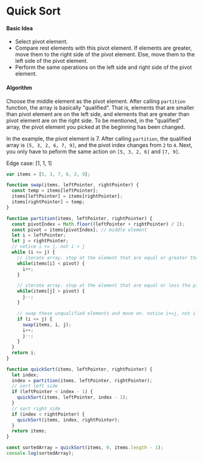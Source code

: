 # Quick Sort

#### Basic Idea
* Select pivot element.
* Compare rest elements with this pivot element. If elements are greater, move them to the right side of the pivot element. Else, move them to the left side of the pivot element.
* Perform the same operations on the left side and right side of the pivot element.


#### Algorithm
Choose the middle element as the pivot element.
After calling `partition` function, the array is basically "qualified". That is, elements that are smaller than pivot element are on the left side, and elements that are greater than pivot element are on the right side.
To be mentioned, in the "qualified" array, the pivot element you picked at the beginning has been changed.

In the example, the pivot element is 7. After calling `partition`, the qualified array is `[5, 3, 2, 6, 7, 9]`, and the pivot index changes from `2` to `4`. Next, you only have to peform the same action on `[5, 3, 2, 6]` and `[7, 9]`.

Edge case: [1, 1, 1]

```javascript
var items = [5, 3, 7, 6, 2, 9];

function swap(items, leftPointer, rightPointer) {
  const temp = items[leftPointer];
  items[leftPointer] = items[rightPointer];
  items[rightPointer] = temp;
}

function partition(items, leftPointer, rightPointer) {
  const pivotIndex = Math.floor((leftPointer + rightPointer) / 2);
  const pivot = items[pivotIndex]; // middle element
  let i = leftPointer;
  let j = rightPointer;
  // notice i <= j, not i < j
  while (i <= j) {
    // iterate array. stop at the element that are equal or greater than pivot.
    while(items[i] < pivot) {
      i++;
    }

    // iterate array. stop at the element that are equal or less tha pivot.
    while(items[j] > pivot) {
      j--;
    }

    // swap these unqualified elements and move on. notice i<=j, not i < j.
    if (i <= j) {
      swap(items, i, j);
      i++;
      j--;
    }
  }
  return i;
}

function quickSort(items, leftPointer, rightPointer) {
  let index;
  index = partition(items, leftPointer, rightPointer);
  // sort left side
  if (leftPointer < index - 1) {
    quickSort(items, leftPointer, index - 1);
  }
  // sort right side
  if (index < rightPointer) {
    quickSort(items, index, rightPointer);
  }
  return items;
}

const sortedArray = quickSort(items, 0, items.length - 1);
console.log(sortedArray);
```